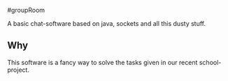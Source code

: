 #groupRoom

A basic chat-software based on java, sockets and all this dusty stuff.

## Why

This software is a fancy way to solve the tasks given in our recent
school-project.
